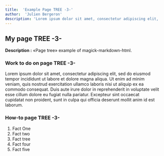 ```yaml
---
title:  'Example Page TREE -3-'
author:  'Julien Bergeron'
description: 'Lorem ipsum dolor sit amet, consectetur adipiscing elit, sed do eiusmod tempor incididunt ut labore et dolore magna aliqua.'
---
```


## My page TREE -3-

**Description :** «Page tree» example of magick-markdown-html.

### Work to do on page TREE -3-

Lorem ipsum dolor sit amet, consectetur adipiscing elit, sed do eiusmod tempor incididunt ut labore et dolore magna aliqua. Ut enim ad minim veniam, quis nostrud exercitation ullamco laboris nisi ut aliquip ex ea commodo consequat. Duis aute irure dolor in reprehenderit in voluptate velit esse cillum dolore eu fugiat nulla pariatur. Excepteur sint occaecat cupidatat non proident, sunt in culpa qui officia deserunt mollit anim id est laborum.

### How-to page TREE -3-

1.  Fact One
1.  Fact two
1.  Fact tree
1.  Fact four
1.  Fact five